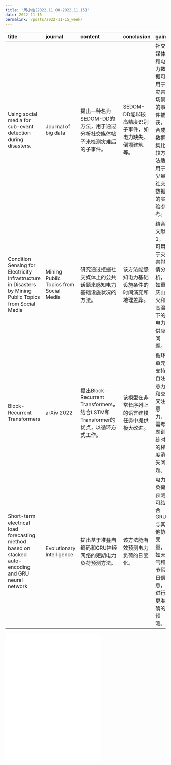 ```yaml
---
title: '周小结(2022.11.08-2022.11.15)'
date: 2022-11-15
permalink: /posts/2022-11-15_week/
---
```

| title                                                                                                   | journal                                | content                                                                         | conclusion                                               | gain                                                                                         |
|:--------------------------------------------------------------------------------------------------------|:---------------------------------------|:--------------------------------------------------------------------------------|:---------------------------------------------------------|:---------------------------------------------------------------------------------------------|
| Using social media for sub-event detection during disasters.                                            | Journal of big data                    | 提出一种名为SEDOM-DD的方法，用于通过分析社交媒体帖子来检测灾难后的子事件。      | SEDOM-DD能以较高精度识别子事件，如电力缺失、倒塌建筑等。 | 社交媒体和电力数据可用于灾害场景的事件捕获，合成数据集比较方法适用于少量社交数据的实验参考。 |
| Condition Sensing for Electricity Infrastructure in Disasters by Mining Public Topics from Social Media | Mining Public Topics from Social Media | 研究通过挖掘社交媒体上的公共话题来感知电力基础设施状况的方法。                  | 该方法能感知电力基础设施条件的时间演变和地理差异。       | 结合文献1，可用于灾害舆情分析，如重庆山火和高温下的电力供应问题。                            |
| Block-Recurrent Transformers                                                                            | arXiv 2022                             | 提出Block-Recurrent Transformers，结合LSTM和Transformer的优点，以循环方式工作。 | 该模型在非常长序列上的语言建模任务中提供极大改进。       | 循环单元支持自注意力和交叉注意力，需考虑训练时的梯度消失问题。                               |
| Short-term electrical load forecasting method based on stacked auto-encoding and GRU neural network     | Evolutionary Intelligence              | 提出基于堆叠自编码和GRU神经网络的短期电力负荷预测方法。                         | 该方法能有效预测电力负荷的日变化。                       | 电力负荷预测可结合GRU与其他协变量，如天气和节假日信息，进行更准确的预测。                    |

<embed src="/files/post/2022-11-15-week.pdf" type="application/pdf" height="400px" />
    